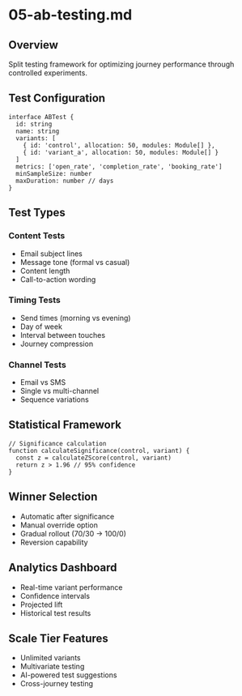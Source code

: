 # 05-ab-testing.md

## Overview

Split testing framework for optimizing journey performance through controlled experiments.

## Test Configuration

```
interface ABTest {
  id: string
  name: string
  variants: [
    { id: 'control', allocation: 50, modules: Module[] },
    { id: 'variant_a', allocation: 50, modules: Module[] }
  ]
  metrics: ['open_rate', 'completion_rate', 'booking_rate']
  minSampleSize: number
  maxDuration: number // days
}
```

## Test Types

### Content Tests

- Email subject lines
- Message tone (formal vs casual)
- Content length
- Call-to-action wording

### Timing Tests

- Send times (morning vs evening)
- Day of week
- Interval between touches
- Journey compression

### Channel Tests

- Email vs SMS
- Single vs multi-channel
- Sequence variations

## Statistical Framework

```
// Significance calculation
function calculateSignificance(control, variant) {
  const z = calculateZScore(control, variant)
  return z > 1.96 // 95% confidence
}
```

## Winner Selection

- Automatic after significance
- Manual override option
- Gradual rollout (70/30 → 100/0)
- Reversion capability

## Analytics Dashboard

- Real-time variant performance
- Confidence intervals
- Projected lift
- Historical test results

## Scale Tier Features

- Unlimited variants
- Multivariate testing
- AI-powered test suggestions
- Cross-journey testing